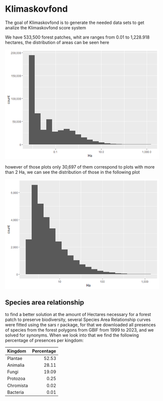
<!-- README.md is generated from README.Rmd. Please edit that file -->

# Klimaskovfond

<!-- badges: start -->
<!-- badges: end -->

The goal of Klimaskovfond is to generate the needed data sets to get
analize the Klimaskovfond score system

We have 533,500 forest patches, whit are ranges from 0.01 to 1,228.918
hectares, the distribution of areas can be seen here

![](README_files/figure-gfm/histogramplot-1.png)<!-- -->

however of those plots only 30,697 of them correspond to plots with more
than 2 Ha, we can see the distribution of those in the following plot

![](README_files/figure-gfm/histogramplot2-1.png)<!-- -->

## Species area relationship

to find a better solution at the amount of Hectares necessary for a
forest patch to preserve biodiversity, several Species Area Relationship
curves were fitted using the sars r package, for that we downloaded all
presences of species from the forest polygons from GBIF from 1999 to
2023, and we solved for synonyms. When we look into that we find the
following percentage of presences per kingdom:

| Kingdom   | Percentage |
|:----------|-----------:|
| Plantae   |      52.53 |
| Animalia  |      28.11 |
| Fungi     |      19.09 |
| Protozoa  |       0.25 |
| Chromista |       0.02 |
| Bacteria  |       0.01 |
